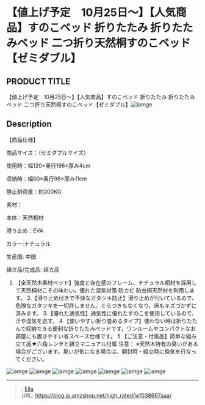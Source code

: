 # 【値上げ予定　10月25日～】【人気商品】すのこベッド 折りたたみ 折りたたみベッド 二つ折り天然桐すのこベッド【ゼミダブル】


## PRODUCT TITLE 

【値上げ予定　10月25日～】【人気商品】すのこベッド 折りたたみ 折りたたみベッド 二つ折り天然桐すのこベッド【ゼミダブル】![iamge](https://b2bfiles1.gigab2b.cn/image/wkseller/301/pp004035/20200319_c809a0cf63877e71f74f6870819163b4.jpg)

## Description


【商品仕様】

商品サイズ：（セミダブルサイズ）

使用時：幅120×奥行196×厚み4cm

収納時：幅60×奥行98×厚み11cm



静止耐荷重：約200KG

素材：

本体：天然桐材

滑り止め：EVA

カラー:ナチュラル

生産国: 中国

組立品/完成品: 組立品



1. 【全天然木素材ベッド】強度と存在感のフレーム、ナチュラル桐材を採用して天然桐材こその味わい。優れた湿気対策·防カビ·防虫桐天然材を利用します。
2.【滑り止め付きで不快なガタツキ防止】滑り止めが付いているので、危険なガタツキを一切許しません。ぐらつきもなくなり、床もキズづかずに済みます。
3.【優れた通気性】通気性に優れたすのこを使用しているので、汗や湿気を逃す。
4.【使いやすい折り畳めるタイプ】使わない時は折りたたんで収納できる便利な折りたたみベッドです。ワンルームやコンパクトなお部屋にも置きやすい省スペース仕様です。
5.【ご注意・付属品】简単な組み立て品★六角レンチと組立マニュアル付属
注意： ※天然木特有の臭いがある場合がございます。臭いが気になる場合は、開封時・組立時に換気を行なってください。




![iamge](https://b2bfiles1.gigab2b.cn/image/wkseller/301/pp004035/20200319_84dcc5231d250fb23f27cb8fdf619507.jpg)
![iamge](https://b2bfiles1.gigab2b.cn/image/wkseller/301/pp004035/20200319_a02e2b20a64662c09093198ca26c3a1d.jpg)
![iamge](https://b2bfiles1.gigab2b.cn/image/wkseller/301/pp004035/20200319_beba0a886a9c11a962b20e2674eba6c9.jpg)
![iamge](https://b2bfiles1.gigab2b.cn/image/wkseller/301/pp004035/20200319_c188fb281b1728f28d0ef3366f8d4e21.jpg)
![iamge](https://b2bfiles1.gigab2b.cn/image/wkseller/301/pp004035/20200319_0cf7c6cf9e2fbc9d92ee6b0d61fa03a2.jpg)
![iamge](https://b2bfiles1.gigab2b.cn/image/wkseller/301/pp004035/20200319_e0b23d881d6db46dda4a973f4be687fe.jpg)
![iamge](https://b2bfiles1.gigab2b.cn/image/wkseller/301/pp004035/20200319_f83d0613579eed54c3109967ecce43a6.jpg)


---

> : [Ella](https://blog.jp.amzshop.net/)  
> URL: https://blog.jp.amzshop.net/high_rated/wf038667aaa/  

